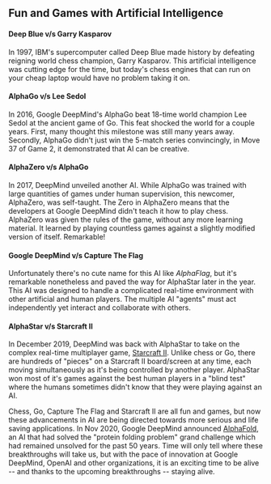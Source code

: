 ## Fun and Games with Artificial Intelligence

#### Deep Blue v/s Garry Kasparov
In 1997, IBM's supercomputer called Deep Blue made history by defeating reigning world chess champion, Garry Kasparov. This artificial intelligence was cutting edge for the time, but today's chess engines that can run on your cheap laptop would have no problem taking it on.

#### AlphaGo v/s Lee Sedol
In 2016, Google DeepMind's AlphaGo beat 18-time world champion Lee Sedol at the ancient game of Go. This feat shocked the world for a couple years. First, many thought this milestone was still many years away. Secondly, AlphaGo didn't just win the 5-match series convincingly, in Move 37 of Game 2, it demonstrated that AI can be creative. 

#### AlphaZero v/s AlphaGo
In 2017, DeepMind unveiled another AI. While AlphaGo was trained with large quantities of games under human supervision, this newcomer, AlphaZero, was self-taught. The Zero in AlphaZero means that the developers at Google DeepMind didn't teach it how to play chess. AlphaZero was given the rules of the game, without any more learning material. It learned by playing countless games against a slightly modified version of itself. Remarkable!

#### Google DeepMind v/s Capture The Flag
Unfortunately there's no cute name for this AI like *AlphaFlag*, but it's remarkable nonetheless and paved the way for AlphaStar later in the year. This AI was designed to handle a complicated real-time environment with other artificial and human players. The multiple AI "agents" must act independently yet interact and collaborate  with others. 

#### AlphaStar v/s Starcraft II
In December 2019, DeepMind was back with AlphaStar to take on the complex real-time multiplayer game, [Starcraft II](https://youtu.be/6eiErYh_FeY). Unlike chess or Go, there are hundreds of "pieces" on a Starcraft II board/screen at any time, each moving simultaneously as it's being controlled by another player. AlphaStar won most of it's games against the best human players in a "blind test" where the humans sometimes didn't know that they were playing against an AI.

Chess, Go, Capture The Flag and Starcraft II are all fun and games, but now these advancements in AI are  being directed towards more serious and life saving applications. In Nov 2020, Google DeepMind announced [AlphaFold](https://deepmind.com/blog/article/alphafold-a-solution-to-a-50-year-old-grand-challenge-in-biology), an AI that had solved the "protein folding problem" grand challenge which had remained unsolved for the past 50 years. Time will only tell where these breakthroughs will take us, but with the pace of innovation at Google DeepMind, OpenAI and other organizations, it is an exciting time to be alive -- and thanks to the upcoming breakthroughs -- staying alive.
